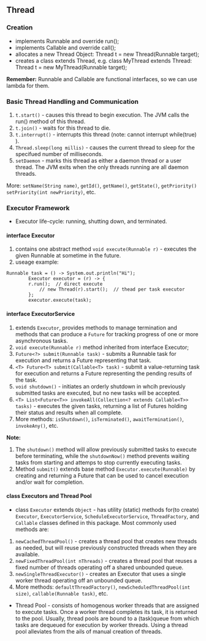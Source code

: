 ## Thread

### Creation
- implements Runnable and override run();
- implements Callable and override call();
- allocates a new Thread Object: Thread t = new Thread(Runnable target);
- creates a class extends Thread, e.g. class MyThread extends Thread: Thread t = new MyThread(Runnable target);

**Remember:** Runnable and Callable are functional interfaces, so we can use lambda for them.

### Basic Thread Handling and Communication
1. `t.start()` - causes this thread to begin execution. The JVM calls the run() method of this thread.
1. `t.join()` - waits for this thread to die.
2. `t.interrupt()` - interrupts this thread (note: cannot interrupt while(true) ).
3. `Thread.sleep(long millis)` - causes the current thread to sleep for the specifued number of milliseconds.
4. `setDaemon` - marks this thread as either a daemon thread or a user thread. The JVM exits when the only threads running are all daemon threads.

More: `setName(String name)`, `getId()`, `getName()`, `getState()`, `getPriority()` `setPriority(int newPriority)`, etc.

### Executor Framework
- Executor life-cycle: running, shutting down, and terminated.
#### interface Executor
1. contains one abstract method `void execute(Runnable r)` - executes the given Runnable at sometime in the future.
2. useage example:
```
Runnable task = () -> System.out.println("Hi");
        Executor executor = (r) -> {
	    r.run();  // direct execute
            // new Thread(r).start();  // thead per task executor
        };
        executor.execute(task);
```

#### interface ExecutorService
1. extends `Executor`, provides methods to manage termination and methods that can produce a `Future` for tracking progress of one or more asynchronous tasks.
2. `void execute(Runnable r)` method inherited from interface Executor;
3. `Future<?> submit(Runnable task)` - submits a Runnable task for execution and returns a Future representing that task.
4. `<T> Future<T> submit(Callable<T> task)` - submit a value-returning task for execution and returns a Future representing the pending results of the task.
5. `void shutdown()` - initiates an orderly shutdown in whcih previously submitted tasks are executed, but no new tasks will be accepted.
6. `<T> List<Future<T>> invokeAll(Collection<? extends Callable<T>> tasks)` - executes the given tasks, returning a list of Futures holding their status and results when all complete.
7. More methods: `isShutdown()`, `isTerminated()`, `awaitTermination()`, `invokeAny()`, etc.

**Note:** 
1. The `shutdown()` method will allow previously submitted tasks to execute before terminating, while the `shutdownNow()` method prevents waiting tasks from starting and attemps to stop currently executing tasks.
2. Method `submit()` extends base method `Executor.execute(Runnable)` by creating and returning a Future that can be used to cancel execution and/or wait for completion.

#### class Executors and Thread Pool
- class `Executor` extends `Object` - has utility (static) methods for(to create) `Executor`, `ExecutorService`, `ScheduleExecutorService`, `ThreadFactory`, and `Callable` classes defined in this package. Most commonly used methods are:
1. `newCachedThreadPool()` - creates a thread pool that creates new threads as needed, but will reuse previously constructed threads when they are available.
2. `newFixedThreadPool(int nThreads)` - creates a thread pool that reuses a fixed number of threads operating off a shared unbounded queue.
3. `newSingleThreadExecutor()` - creates an Executor that uses a single worker thread operating off an unbounded queue.
4. More methods: `defaultThreadFactory()`, `newScheduledThreadPool(int size)`, `callable(Runnable task)`, etc.

- Thread Pool - consists of homogenous worker threads that are assigned to execute tasks. Once a worker thread completes its task, it is returned to the pool. Usually, thread pools are bound to a (task)queue from which tasks are dequeued for execution by worker threads. Using a thread pool alleviates from the ails of manual creation of threads.
